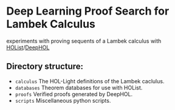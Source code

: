 # Deep Learning Proof Search for Lambek Calculus 
experiments with proving sequents of a Lambek calculus with [HOList](https://github.com/brain-research/hol-light/)/[DeepHOL](https://github.com/tensorflow/deepmath/tree/master/deepmath/deephol)

## Directory structure:

* `calculus` The HOL-Light definitions of the Lambek caclulus.
* `databases` Theorem databases for use with HOList.
* `proofs` Verified proofs generated by DeepHOL.
* `scripts` Miscellaneous python scripts.

